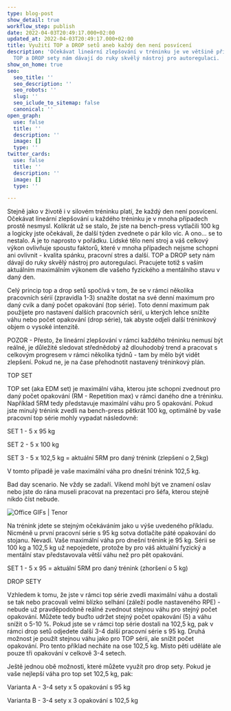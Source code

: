 ```yaml
---
type: blog-post
show_detail: true
workflow_step: publish
date: 2022-04-03T20:49:17.000+02:00
updated_at: 2022-04-03T20:49:17.000+02:00
title: Využití TOP a DROP setů aneb každý den není posvícení
description: 'Očekávat lineární zlepšování v tréninku je ve většině případů nereálné.
  TOP a DROP sety nám dávají do ruky skvělý nástroj pro autoregulaci. '
show_on_home: true
seo:
  seo_title: ''
  seo_description: ''
  seo_robots: ''
  slug: ''
  seo_iclude_to_sitemap: false
  canonical: ''
open_graph:
  use: false
  title: ''
  description: ''
  image: []
  type: ''
twitter_cards:
  use: false
  title: ''
  description: ''
  image: []
  type: ''

---
```

Stejně jako v životě i v silovém tréninku platí, že každý den není posvícení. Očekávat lineární zlepšování u každého tréninku je v mnoha případech prostě nesmysl. Kolikrát už se stalo, že jste na bench-press vytlačili 100 kg a logicky jste očekávali, že další týden zvednete o pár kilo víc. A ono… se to nestalo. A je to naprosto v pořádku. Lidské tělo není stroj a váš celkový výkon ovlivňuje spoustu faktorů, které v mnoha případech nejsme schopni ani ovlivnit - kvalita spánku, pracovní stres a další. TOP a DROP sety nám dávají do ruky skvělý nástroj pro autoregulaci. Pracujete totiž s vaším aktuálním maximálním výkonem dle vašeho fyzického a mentálního stavu v daný den.

Celý princip top a drop setů spočívá v tom, že se v rámci několika pracovních sérií (zpravidla 1-3) snažíte dostat na své denní maximum pro daný cvik a daný počet opakování (top série). Toto denní maximum pak použijete pro nastavení dalších pracovních sérií, u kterých lehce snížíte váhu nebo počet opakování (drop série), tak abyste odjeli další tréninkový objem o vysoké intenzitě.

POZOR - Přesto, že lineární zlepšování v rámci každého tréninku nemusí být reálné, je důležité sledovat střednědobý až dlouhodobý trend a pracovat s celkovým progresem v rámci několika týdnů - tam by mělo být vidět zlepšení. Pokud ne, je na čase přehodnotit nastavený tréninkový plán.

TOP SET

TOP set (aka EDM set) je maximální váha, kterou jste schopni zvednout pro daný počet opakování (RM - Repetition max) v rámci daného dne a tréninku. Například 5RM tedy představuje maximální váhu pro 5 opakování. Pokud jste minulý trénink zvedli na bench-press pětkrát 100 kg, optimálně by vaše pracovní top série mohly vypadat následovně:

SET 1 - 5 x 95 kg

SET 2 - 5 x 100 kg

SET 3 - 5 x 102,5 kg = aktuální 5RM pro daný trénink (zlepšení o 2,5kg)

V tomto případě je vaše maximální váha pro dnešní trénink 102,5 kg.

Bad day scenario. Ne vždy se zadaří. Víkend mohl být ve znamení oslav nebo jste do rána museli pracovat na prezentaci pro šéfa, kterou stejně nikdo číst nebude. 

![Office GIFs | Tenor](https://c.tenor.com/4ncxpl6WgRoAAAAM/give-me-a-break-right.gif)

Na trénink jdete se stejným očekáváním jako u výše uvedeného příkladu. Nicméně u první pracovní série s 95 kg sotva dotlačíte páté opakování do stojanu. Nevadí. Vaše maximální váha pro dnešní trénink je 95 kg. Sérii se 100 kg a 102,5 kg už nepojedete, protože by pro váš aktuální fyzický a mentální stav představovala větší váhu než pro pět opakování.

SET 1 - 5 x 95 = aktuální 5RM pro daný trénink (zhoršení o 5 kg)

DROP SETY

Vzhledem k tomu, že jste v rámci top série zvedli maximální váhu a dostali se tak nebo pracovali velmi blízko selhání (záleží podle nastaveného RPE) - nebude už pravděpodobně reálné zvednout stejnou váhu pro stejný počet opakování. Můžete tedy buďto udržet stejný počet opakování (5) a váhu snížit o 5-10 %. Pokud jste se v rámci top série dostali na 102,5 kg, pak v rámci drop setů odjedete další 3-4 další pracovní série s 95 kg. Druhá možnost je použít stejnou váhu jako pro TOP sérii, ale snížit počet opakování. Pro tento příklad necháte na ose 102,5 kg. Místo pěti uděláte ale pouze tři opakování v celkově 3-4 setech.

Ještě jednou obě možnosti, které můžete využít pro drop sety. Pokud je vaše nejlepší váha pro top set 102,5 kg, pak:

Varianta A - 3-4 sety x 5 opakování s 95 kg

Varianta B - 3-4 sety x 3 opakování s 102,5 kg